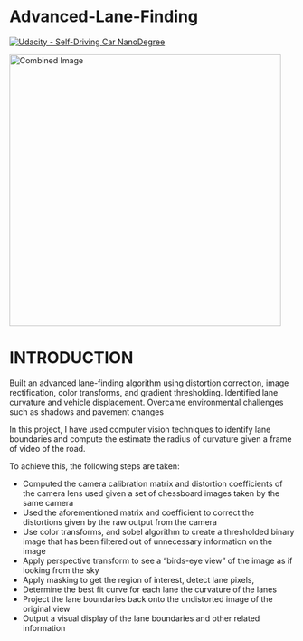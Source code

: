 ﻿# **Advanced-Lane-Finding**
[![Udacity - Self-Driving Car NanoDegree](https://s3.amazonaws.com/udacity-sdc/github/shield-carnd.svg)](http://www.udacity.com/drive)

<img src="videos/Screenshot.png" width="480" alt="Combined Image" />

# INTRODUCTION

Built an advanced lane-finding algorithm using distortion correction, image rectification, color transforms, and gradient thresholding. Identified lane curvature and vehicle displacement. Overcame environmental challenges such as shadows and pavement changes

In this project, I have used computer vision techniques to identify lane boundaries and compute the estimate the radius of curvature given a frame of video of the road.  

To achieve this, the following steps are taken:
- Computed the camera calibration matrix and distortion coefficients of the camera lens used given a set of chessboard images taken by the same camera
- Used the aforementioned matrix and coefficient to correct the distortions given by the raw output from the camera
- Use color transforms, and sobel algorithm to create a thresholded binary image that has been filtered out of unnecessary information on the image 
- Apply perspective transform to see a “birds-eye view” of the image as if looking from the sky 
- Apply masking to get the region of interest, detect lane pixels, 
- Determine the best fit curve for each lane the curvature of the lanes
- Project the lane boundaries back onto the undistorted image of the original view 
- Output a visual display of the lane boundaries and other related information 


